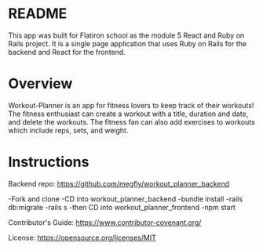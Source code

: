 # README

This app was built for Flatiron school as the module 5 React and Ruby on Rails project. It is a single page application that uses Ruby on Rails for the backend and React for the frontend.

# Overview

Workout-Planner is an app for fitness lovers to keep track of their workouts! The fitness enthusiast can create a workout with a title, duration and date, and delete the workouts. The fitness fan can also add exercises to workouts which include reps, sets, and weight.

# Instructions

Backend repo: https://github.com/megfly/workout_planner_backend

-Fork and clone
-CD into workout_planner_backend
-bundle install
-rails db:migrate
-rails s
-then CD into workout_planner_frontend
-npm start

Contributor's Guide: https://www.contributor-covenant.org/

License: https://opensource.org/licenses/MIT